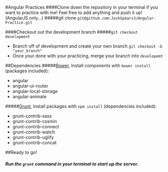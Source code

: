 #Angular Practices
####Clone down the repository in your terminal if you want to practice with me! Feel free to add anything and push it up! (AngularJS only...)
#####git clone `git@github.com:JoshSpears3/Angular-Practice.git`

####Checkout out the development branch
#####`git checkout development`
 - Branch off of development and create your own branch `git checkout -b "your_branch"`
 - Once your done with your practicing, merge your branch into `developemt`

##Dependencies
#####[Bower](http://bower.io/), Install components with `bower install` (packages included):
 - angular
 - angular-ui-router
 - angular-local-storage
 - angular-animate

#####[Grunt](http://gruntjs.com/), Install packages with `npm install` (dependencies included):
- grunt-contrib-sass
- grunt-contrib-cssmin
- grunt-contrib-connect
- grunt-contrib-watch
- grunt-contrib-uglify
- grunt-contrib-concat

##Ready to go!
##### Run the `grunt` command in your terminal to start up the server.
